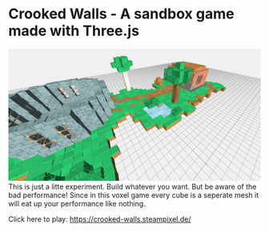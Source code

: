 # Crooked Walls - A sandbox game made with Three.js
![Preview](https://raw.githubusercontent.com/steampixel/crooked-walls/master/preview.png)
This is just a litte experiment. Build whatever you want. But be aware of the bad performance! Since in this voxel game every cube is a seperate mesh it will eat up your performance like nothing.

Click here to play: https://crooked-walls.steampixel.de/
